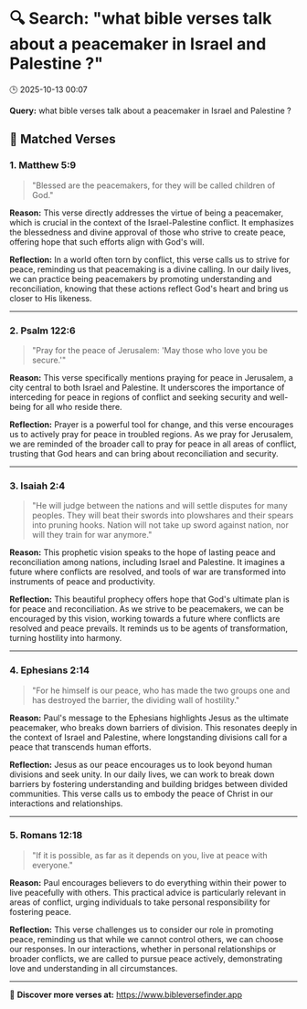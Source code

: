 # 🔍 Search: "what bible verses talk about a peacemaker in Israel and Palestine ?"
🕒 2025-10-13 00:07

**Query:** what bible verses talk about a peacemaker in Israel and Palestine ?

## 📖 Matched Verses

### 1. Matthew 5:9
> "Blessed are the peacemakers, for they will be called children of God."

**Reason:** This verse directly addresses the virtue of being a peacemaker, which is crucial in the context of the Israel-Palestine conflict. It emphasizes the blessedness and divine approval of those who strive to create peace, offering hope that such efforts align with God's will.

**Reflection:** In a world often torn by conflict, this verse calls us to strive for peace, reminding us that peacemaking is a divine calling. In our daily lives, we can practice being peacemakers by promoting understanding and reconciliation, knowing that these actions reflect God's heart and bring us closer to His likeness.

---

### 2. Psalm 122:6
> "Pray for the peace of Jerusalem: 'May those who love you be secure.'"

**Reason:** This verse specifically mentions praying for peace in Jerusalem, a city central to both Israel and Palestine. It underscores the importance of interceding for peace in regions of conflict and seeking security and well-being for all who reside there.

**Reflection:** Prayer is a powerful tool for change, and this verse encourages us to actively pray for peace in troubled regions. As we pray for Jerusalem, we are reminded of the broader call to pray for peace in all areas of conflict, trusting that God hears and can bring about reconciliation and security.

---

### 3. Isaiah 2:4
> "He will judge between the nations and will settle disputes for many peoples. They will beat their swords into plowshares and their spears into pruning hooks. Nation will not take up sword against nation, nor will they train for war anymore."

**Reason:** This prophetic vision speaks to the hope of lasting peace and reconciliation among nations, including Israel and Palestine. It imagines a future where conflicts are resolved, and tools of war are transformed into instruments of peace and productivity.

**Reflection:** This beautiful prophecy offers hope that God's ultimate plan is for peace and reconciliation. As we strive to be peacemakers, we can be encouraged by this vision, working towards a future where conflicts are resolved and peace prevails. It reminds us to be agents of transformation, turning hostility into harmony.

---

### 4. Ephesians 2:14
> "For he himself is our peace, who has made the two groups one and has destroyed the barrier, the dividing wall of hostility."

**Reason:** Paul's message to the Ephesians highlights Jesus as the ultimate peacemaker, who breaks down barriers of division. This resonates deeply in the context of Israel and Palestine, where longstanding divisions call for a peace that transcends human efforts.

**Reflection:** Jesus as our peace encourages us to look beyond human divisions and seek unity. In our daily lives, we can work to break down barriers by fostering understanding and building bridges between divided communities. This verse calls us to embody the peace of Christ in our interactions and relationships.

---

### 5. Romans 12:18
> "If it is possible, as far as it depends on you, live at peace with everyone."

**Reason:** Paul encourages believers to do everything within their power to live peacefully with others. This practical advice is particularly relevant in areas of conflict, urging individuals to take personal responsibility for fostering peace.

**Reflection:** This verse challenges us to consider our role in promoting peace, reminding us that while we cannot control others, we can choose our responses. In our interactions, whether in personal relationships or broader conflicts, we are called to pursue peace actively, demonstrating love and understanding in all circumstances.

---

🔗 **Discover more verses at:** https://www.bibleversefinder.app
